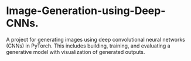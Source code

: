 # Image-Generation-using-Deep-CNNs.
A project for generating images using deep convolutional neural networks (CNNs) in PyTorch. This includes building, training, and evaluating a generative model with visualization of generated outputs.
